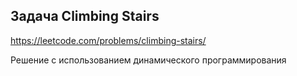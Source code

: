 ## Задача Climbing Stairs

https://leetcode.com/problems/climbing-stairs/

Решение с использованием динамического программирования